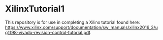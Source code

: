 # XilinxTutorial1
This repository is for use in completing a Xilinx tutorial found here: https://www.xilinx.com/support/documentation/sw_manuals/xilinx2016_3/ug1198-vivado-revision-control-tutorial.pdf.
